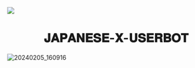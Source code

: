 <img src="https://user-images.githubusercontent.com/73097560/115834477-dbab4500-a447-11eb-908a-139a6edaec5c.gif">
<h1 align="center">𝐉𝐀𝐏𝐀𝐍𝐄𝐒𝐄-𝐗-𝐔𝐒𝐄𝐑𝐁𝐎𝐓</h1>

![20240205_160916](https://github.com/Japanese-Userbots/Japanese-X-Userbot/assets/156512147/a20e5231-3f99-4bf8-a94e-3b0841bc8f75)
